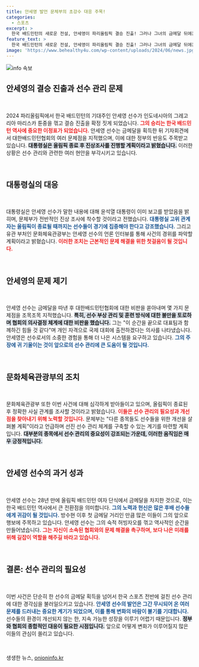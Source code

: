 ```yaml
---
title: 안세영 발언 문체부의 초강수 대응 주목!
categories:
  - 스포츠
excerpt: >
  한국 배드민턴의 새로운 전설, 안세영이 파리올림픽 결승 진출! 그러나 그녀의 금메달 뒤에는 협회 문제 제기와 선수 관리의 심각한 우려가. 문체부 조사 예고까지, 과연 어떤 변화가 다가올까?
feature_text: >
  한국 배드민턴의 새로운 전설, 안세영이 파리올림픽 결승 진출! 그러나 그녀의 금메달 뒤에는 협회 문제 제기와 선수 관리의 심각한 우려가. 문체부 조사 예고까지, 과연 어떤 변화가 다가올까?
image: 'https://www.behealthy4u.com/wp-content/uploads/2024/06/news.jpg'
---
```


<p><img src="https://www.behealthy4u.com/wp-content/uploads/2024/06/news.jpg" alt="info 속보" /></p>

<h2 data-ke-size="size26">안세영의 결승 진출과 선수 관리 문제</h2>

<p data-ke-size="size16">&nbsp;</p>

<p>2024 파리올림픽에서 한국 배드민턴의 기대주인 안세영 선수가 인도네시아의 그레고리아 마리스카 툰중을 꺾고 결승 진출을 확정 짓게 되었습니다. <b><span style="color: #ee2323;">그의 승리는 한국 배드민턴 역사에 중요한 이정표가 되었습니다.</span></b> 안세영 선수는 금메달을 획득한 뒤 기자회견에서 대한배드민턴협회의 여러 문제점을 지적했으며, 이에 대한 정부의 반응도 주목받고 있습니다. <b><span style="background-color: #21538527;">대통령실은 올림픽 종료 후 진상조사를 진행할 계획이라고 밝혔습니다.</span></b> 이러한 상황은 선수 관리와 관련한 여러 현안을 부각시키고 있습니다. </p>

<p data-ke-size="size16">&nbsp;</p>

<h2 data-ke-size="size26">대통령실의 대응</h2>

<p data-ke-size="size16">&nbsp;</p>

<p>대통령실은 안세영 선수가 말한 내용에 대해 윤석열 대통령이 이미 보고를 받았음을 밝히며, 문체부가 전반적인 진상 조사에 착수할 것이라고 전했습니다. <b><span style="color: #1a5490;">대통령실 고위 관계자는 올림픽이 종료될 때까지는 선수들이 경기에 집중해야 한다고 강조했습니다.</span></b> 그리고 유관 부처인 문화체육관광부는 안세영 선수의 언론 인터뷰를 통해 사건의 경위를 파악할 계획이라고 밝혔습니다. <b><span style="color: #ee2323;">이러한 조치는 근본적인 문제 해결을 위한 첫걸음이 될 것입니다.</span></b></p>

<p data-ke-size="size16">&nbsp;</p>

<h2 data-ke-size="size26">안세영의 문제 제기</h2>

<p data-ke-size="size16">&nbsp;</p>

<p>안세영 선수는 금메달을 따낸 후 대한배드민턴협회에 대한 비판을 쏟아내며 몇 가지 문제점을 조목조목 지적했습니다. <b><span style="background-color: #21538527;">특히, 선수 부상 관리 및 훈련 방식에 대한 불만을 토로하며 협회의 의사결정 체계에 대한 비판을 했습니다.</span></b> 그는 "이 순간을 끝으로 대표팀과 함께하긴 힘들 것 같다"며 개인 자격으로 국제 대회에 출전하겠다는 의사를 나타냈습니다. 안세영은 선수로서의 소중한 경험을 통해 더 나은 시스템을 요구하고 있습니다. <b><span style="color: #1a5490;">그의 주장에 귀 기울이는 것이 앞으로의 선수 관리에 큰 도움이 될 것입니다.</span></b></p>

<p data-ke-size="size16">&nbsp;</p>

<h2 data-ke-size="size26">문화체육관광부의 조치</h2>

<p data-ke-size="size16">&nbsp;</p>

<p>문화체육관광부 또한 이번 사건에 대해 심각하게 받아들이고 있으며, 올림픽이 종료된 후 정확한 사실 관계를 조사할 것이라고 밝혔습니다. <b><span style="color: #ee2323;">이들은 선수 관리의 필요성과 개선점을 찾아내기 위해 노력할 것입니다.</span></b> 문체부는 "다른 종목들도 선수들을 위한 개선을 살펴볼 계획"이라고 언급하며 선진 선수 관리 체계를 구축할 수 있는 계기를 마련할 계획입니다. <b><span style="background-color: #21538527;">대부분의 종목에서 선수 관리의 중요성이 강조되는 가운데, 이러한 움직임은 매우 긍정적입니다.</span></b></p>

<p data-ke-size="size16">&nbsp;</p>

<h2 data-ke-size="size26">안세영 선수의 과거 성과</h2>

<p data-ke-size="size16">&nbsp;</p>

<p>안세영 선수는 28년 만에 올림픽 배드민턴 여자 단식에서 금메달을 차지한 것으로, 이는 한국 배드민턴 역사에서 큰 전환점을 의미합니다. <b><span style="color: #1a5490;">그의 노력과 헌신은 많은 후배 선수들에게 귀감이 될 것입니다.</span></b> 방수현 이후 첫 금메달 거리인 만큼 많은 이들이 그의 앞으로 행보에 주목하고 있습니다. 안세영 선수는 그의 숙적 허빙자오를 꺾고 역사적인 순간을 만들어냈습니다. <b><span style="color: #ee2323;">그는 자신이 소속된 협회와의 문제 해결을 촉구하며, 보다 나은 미래를 위해 길잡이 역할을 해주길 바라고 있습니다.</span></b></p>

<p data-ke-size="size16">&nbsp;</p>

<h2 data-ke-size="size26">결론: 선수 관리의 필요성</h2>

<p data-ke-size="size16">&nbsp;</p>

<p>이번 사건은 단순히 한 선수의 금메달 획득을 넘어서 한국 스포츠 전반에 걸친 선수 관리에 대한 경각심을 불러일으키고 있습니다. <b><span style="color: #1a5490;">안세영 선수의 발언은 그간 무시되어 온 여러 문제를 드러내는 중요한 계기가 되었으며, 이를 통해 변화의 바람이 불기를 기대합니다.</span></b> 선수들의 환경이 개선되지 않는 한, 지속 가능한 성장을 이루기 어렵기 때문입니다. <b><span style="background-color: #21538527;">정부와 협회의 종합적인 대응이 필요한 시점입니다.</span></b> 앞으로 어떻게 변화가 이루어질지 많은 이들의 관심이 쏠리고 있습니다. </p>

<p data-ke-size="size16">&nbsp;</p>
생생한 뉴스, <a href="https://onioninfo.kr" rel="dofollow">onioninfo.kr</a>


